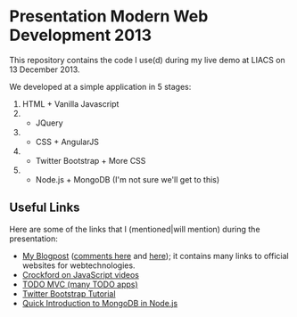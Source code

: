 Presentation Modern Web Development 2013
========================================

This repository contains the code I use(d) during my live demo at LIACS on 13 December 2013.

We developed at a simple application in 5 stages:

1. HTML + Vanilla Javascript
2. + JQuery
3. + CSS + AngularJS
4. + Twitter Bootstrap + More CSS
5. + Node.js + MongoDB (I'm not sure we'll get to this)


Useful Links
------------

Here are some of the links that I (mentioned|will mention) during the presentation:

- [My Blogpost](http://www.mhelvens.net/personal/blog/web-app-development-choices) ([comments here](https://plus.google.com/116129313585072004834/posts/X31hP9AupUz) and [here](https://www.facebook.com/mhelvens/posts/602381493153264)); it contains many links to official websites for webtechnologies.
- [Crockford on JavaScript videos](http://www.youtube.com/playlist?list=PL7664379246A246CB)
- [TODO MVC (many TODO apps)](http://todomvc.com/)
- [Twitter Bootstrap Tutorial](http://www.youtube.com/watch?list=PLA615C8C2E86B555E)
- [Quick Introduction to MongoDB in Node.js](http://www.youtube.com/watch?v=L6i4v-nPteg)
